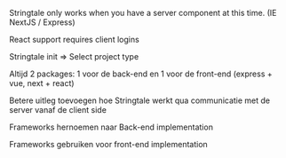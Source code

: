 Stringtale only works when you have a server component at this time. (IE NextJS / Express)

React support requires client logins

Stringtale init => Select project type

Altijd 2 packages: 1 voor de back-end en 1 voor de front-end (express + vue, next + react)




Betere uitleg toevoegen hoe Stringtale werkt qua communicatie met de server vanaf de client side

Frameworks hernoemen naar Back-end implementation

Frameworks gebruiken voor front-end implementation